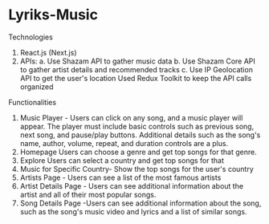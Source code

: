 # Lyriks-Music

Technologies

1. React.js (Next.js)
2. APIs:
  a. Use Shazam API to gather music data
  b. Use Shazam Core API to gather artist details and recommended tracks
  c. Use IP Geolocation API to get the user's location
  Used Redux Toolkit to keep the API calls organized
  
  Functionalities
  1. Music Player - Users can click on any song, and a music player will appear.
                    The player must include basic controls such as previous song, next song, and pause/play buttons. Additional details such as the song's name, author,
                    volume, repeat, and duration controls are a plus. 
  2. Homepage Users can choose a genre and get top songs for that genre.
  3. Explore Users can select a country and get top songs for that 
  4. Music for Specific Country- Show the top songs for the user's country
  5. Artists Page - Users can see a list of the most famous artists 
  6. Artist Details Page - Users can see additional information about the artist and all of their most popular songs.
  7. Song Details Page -Users can see additional information about the song, such as the song's music video and lyrics and a list of similar songs.

